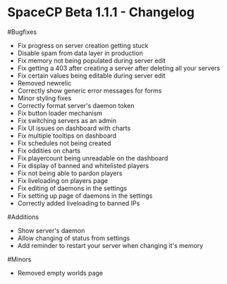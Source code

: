 SpaceCP Beta 1.1.1 - Changelog
=============================

#Bugfixes
- Fix progress on server creation getting stuck
- Disable spam from data layer in production
- Fix memory not being populated during server edit
- Fix getting a 403 after creating a server after deleting all your servers
- Fix certain values being editable during server edit
- Removed newrelic
- Correctly show generic error messages for forms
- Minor styling fixes
- Correctly format server's daemon token
- Fix button loader mechanism
- Fix switching servers as an admin
- Fix UI issues on dashboard with charts
- Fix multiple tooltips on dashboard
- Fix schedules not being created
- Fix oddities on charts
- Fix playercount being unreadable on the dashboard
- Fix display of banned and whitelisted players
- Fix not being able to pardon players
- Fix liveloading on players page
- Fix editing of daemons in the settings
- Fix setting up page of daemons in the settings
- Correctly added liveloading to banned IPs

#Additions
- Show server's daemon
- Allow changing of status from settings
- Add reminder to restart your server when changing it's memory

#Minors
- Removed empty worlds page
